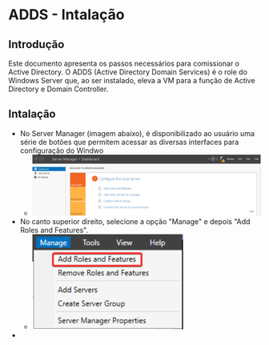 # ADDS - Intalação

## Introdução

Este documento apresenta os passos necessários para comissionar o Active Directory.
O ADDS (Active Directory Domain Services) é o role do Windows Server que, ao ser instalado, eleva a VM para a função de Active Directory e Domain Controller.

## Intalação

- No Server Manager (imagem abaixo), é disponibilizado ao usuário uma série de botões que permitem acessar as diversas interfaces para configuração do Windwo
	- ![](img/WinSrv/Pasted%20image%2020221214143912.png)
- No canto superior direito, selecione a opção "Manage" e depois "Add Roles and Features".
	- ![](img/WinSrv/Pasted%20image%2020221214144125.png)
- 

